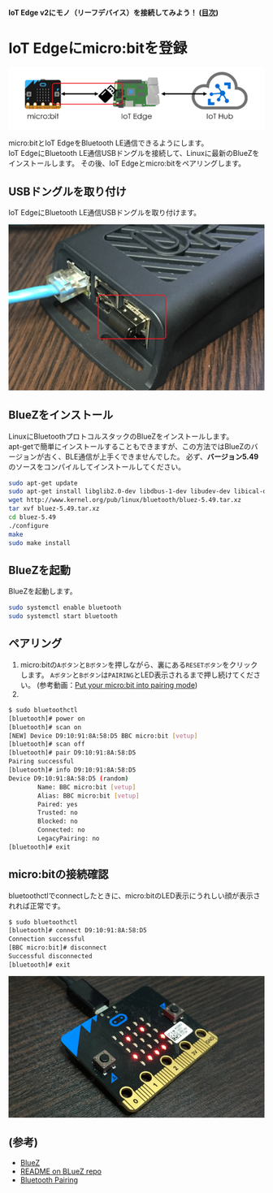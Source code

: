 #### IoT Edge v2にモノ（リーフデバイス）を接続してみよう！ ([目次](readme.md))

# IoT Edgeにmicro:bitを登録

![22](img/22.png)

micro:bitとIoT EdgeをBluetooth LE通信できるようにします。  
IoT EdgeにBluetooth LE通信USBドングルを接続して、Linuxに最新のBlueZをインストールします。
その後、IoT Edgeとmicro:bitをペアリングします。

## USBドングルを取り付け

IoT EdgeにBluetooth LE通信USBドングルを取り付けます。  

![25](img/25.png)

## BlueZをインストール

LinuxにBluetoothプロトコルスタックのBlueZをインストールします。  
apt-getで簡単にインストールすることもできますが、この方法ではBlueZのバージョンが古く、BLE通信が上手くできませんでした。
必ず、**バージョン5.49**のソースをコンパイルしてインストールしてください。

```bash
sudo apt-get update
sudo apt-get install libglib2.0-dev libdbus-1-dev libudev-dev libical-dev libreadline-dev
wget http://www.kernel.org/pub/linux/bluetooth/bluez-5.49.tar.xz
tar xvf bluez-5.49.tar.xz
cd bluez-5.49
./configure
make
sudo make install
```

## BlueZを起動

BlueZを起動します。

```bash
sudo systemctl enable bluetooth
sudo systemctl start bluetooth
```

## ペアリング

1. micro:bitの`Aボタン`と`Bボタン`を押しながら、裏にある`RESETボタン`をクリックします。
`Aボタン`と`Bボタン`は`PAIRING`とLED表示されるまで押し続けてください。
(参考動画：[Put your micro:bit into pairing mode](https://youtu.be/wslwyAMwMhs?t=15s))
1. 

```bash
$ sudo bluetoothctl
[bluetooth]# power on
[bluetooth]# scan on
[NEW] Device D9:10:91:8A:58:D5 BBC micro:bit [vetup]
[bluetooth]# scan off
[bluetooth]# pair D9:10:91:8A:58:D5
Pairing successful
[bluetooth]# info D9:10:91:8A:58:D5
Device D9:10:91:8A:58:D5 (random)
        Name: BBC micro:bit [vetup]
        Alias: BBC micro:bit [vetup]
        Paired: yes
        Trusted: no
        Blocked: no
        Connected: no
        LegacyPairing: no
[bluetooth]# exit
```

## micro:bitの接続確認

bluetoothctlでconnectしたときに、micro:bitのLED表示にうれしい顔が表示されれば正常です。

```bash
$ sudo bluetoothctl
[bluetooth]# connect D9:10:91:8A:58:D5
Connection successful
[BBC micro:bit]# disconnect
Successful disconnected
[bluetooth]# exit
```

![26](img/26.png)

## (参考)

* [BlueZ](http://www.bluez.org/)
* [README on BLueZ repo](https://git.kernel.org/pub/scm/bluetooth/bluez.git/tree/README)
* [Bluetooth Pairing](https://makecode.microbit.org/reference/bluetooth/bluetooth-pairing)
